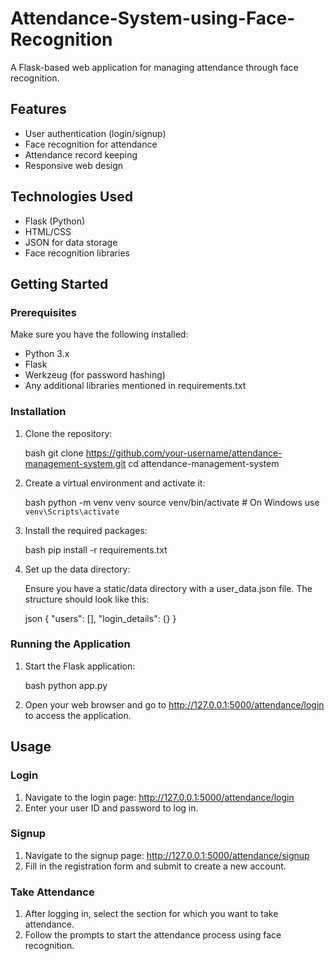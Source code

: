 # Attendance-System-using-Face-Recognition

A Flask-based web application for managing attendance through face recognition.

## Features

- User authentication (login/signup)
- Face recognition for attendance
- Attendance record keeping
- Responsive web design

## Technologies Used

- Flask (Python)
- HTML/CSS
- JSON for data storage
- Face recognition libraries

## Getting Started

### Prerequisites

Make sure you have the following installed:

- Python 3.x
- Flask
- Werkzeug (for password hashing)
- Any additional libraries mentioned in requirements.txt

### Installation

1. Clone the repository:

    bash
    git clone https://github.com/your-username/attendance-management-system.git
    cd attendance-management-system
    

2. Create a virtual environment and activate it:

    bash
    python -m venv venv
    source venv/bin/activate  # On Windows use `venv\Scripts\activate`
    

3. Install the required packages:

    bash
    pip install -r requirements.txt
    

4. Set up the data directory:

    Ensure you have a static/data directory with a user_data.json file. The structure should look like this:

    json
    {
        "users": [],
        "login_details": {}
    }
    

### Running the Application

1. Start the Flask application:

    bash
    python app.py
    

2. Open your web browser and go to http://127.0.0.1:5000/attendance/login to access the application.

## Usage

### Login

1. Navigate to the login page: http://127.0.0.1:5000/attendance/login
2. Enter your user ID and password to log in.

### Signup

1. Navigate to the signup page: http://127.0.0.1:5000/attendance/signup
2. Fill in the registration form and submit to create a new account.

### Take Attendance

1. After logging in, select the section for which you want to take attendance.
2. Follow the prompts to start the attendance process using face recognition.
